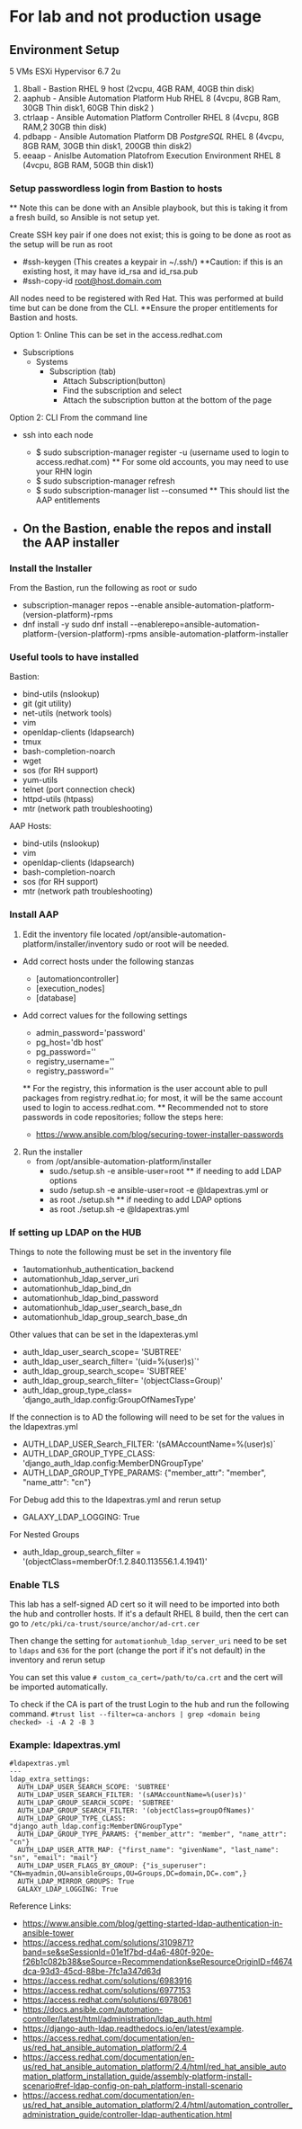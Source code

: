 # For lab and not production usage

## Environment Setup
5 VMs
ESXi Hypervisor 6.7 2u

 1. 8ball - Bastion RHEL 9 host (2vcpu, 4GB RAM, 40GB thin disk)
 2. aaphub - Ansible Automation Platform Hub RHEL 8 (4vcpu, 8GB Ram, 30GB Thin disk1, 60GB Thin disk2 )
 3. ctrlaap - Ansible Automation Platform Controller RHEL 8 (4vcpu, 8GB RAM,2 30GB thin disk)
 4. pdbapp - Ansible Automation Platform DB *PostgreSQL* RHEL 8 (4vcpu, 8GB RAM, 30GB thin disk1, 200GB thin disk2)
 5. eeaap - Anislbe Automation Platofrom Execution Environment RHEL 8 (4vcpu, 8GB RAM, 50GB thin disk1)

### Setup passwordless login from Bastion to hosts

** Note this can be done with an Ansible playbook, but this is taking it from a fresh build, so Ansible is not setup yet.

Create SSH key pair if one does not exist; this is going to be done as root as the setup will be run as root
- #ssh-keygen (This creates a keypair in ~/.ssh/)
  **Caution: if this is an existing host, it may have id_rsa and id_rsa.pub
- #ssh-copy-id root@host.domain.com

All nodes need to be registered with Red Hat.
This was performed at build time but can be done from the CLI.
  **Ensure the proper entitlements for Bastion and hosts.

Option 1: Online
This can be set in the access.redhat.com
- Subscriptions
  - Systems
    - Subscription (tab)
      - Attach Subscription(button)
      - Find the subscription and select
      - Attach the subscription button at the bottom of the page

Option 2: CLI
From the command line
- ssh into each node
  - $ sudo subscription-manager register -u (username used to login to access.redhat.com)
    ** For some old accounts, you may need to use your RHN login
  - $ sudo subscription-manager refresh
  - $ sudo subscription-manager list --consumed
    ** This should list the AAP entitlements

- On the Bastion, enable the repos and install the AAP installer
  -

### Install the Installer
From the Bastion, run the following as root or sudo
- subscription-manager repos --enable ansible-automation-platform-(version-platform)-rpms
- dnf install -y sudo dnf install --enablerepo=ansible-automation-platform-(version-platform)-rpms ansible-automation-platform-installer

### Useful tools to have installed
Bastion:
- bind-utils (nslookup)
- git (git utility)
- net-utils (network tools)
- vim
- openldap-clients (ldapsearch)
- tmux
- bash-completion-noarch
- wget
- sos (for RH support)
- yum-utils
- telnet (port connection check)
- httpd-utils (htpass)
- mtr (network path troubleshooting)

AAP Hosts:
- bind-utils (nslookup)
- vim
- openldap-clients (ldapsearch)
- bash-completion-noarch
- sos (for RH support)
- mtr (network path troubleshooting)

### Install AAP
1. Edit the inventory file located /opt/ansible-automation-platform/installer/inventory sudo or root will be needed.
  - Add correct hosts under the following stanzas
    - [automationcontroller]
    - [execution_nodes]
    - [database]
  - Add correct values for the following settings
    - admin_password='password'
    - pg_host='db host'
    - pg_password=''
    - registry_username=''
    - registry_password=''

    ** For the registry, this information is the user account able to pull packages from registry.redhat.io; for most, it will be the same account used to login to access.redhat.com.
    ** Recommended not to store passwords in code repositories; follow the steps here:
    - https://www.ansible.com/blog/securing-tower-installer-passwords

2. Run the installer
   - from /opt/ansible-automation-platform/installer
     - sudo./setup.sh -e ansible-user=root
    ** if needing to add LDAP options
     - sudo /setup.sh -e ansible-user=root -e @ldapextras.yml
     or
     - as root ./setup.sh
    ** if needing to add LDAP options
     - as root ./setup.sh -e @ldapextras.yml

### If setting up LDAP on the HUB
Things to note the following must be set in the inventory file
   - 1automationhub_authentication_backend
   - automationhub_ldap_server_uri
   - automationhub_ldap_bind_dn
   - automationhub_ldap_bind_password
   - automationhub_ldap_user_search_base_dn
   - automationhub_ldap_group_search_base_dn

Other values that can be set in the ldapexteras.yml
  - auth_ldap_user_search_scope= 'SUBTREE'
  - auth_ldap_user_search_filter= '(uid=%(user)s)`\'
  - auth_ldap_group_search_scope= 'SUBTREE'
  - auth_ldap_group_search_filter= '(objectClass=Group)'
  - auth_ldap_group_type_class= 'django_auth_ldap.config:GroupOfNamesType'


If the connection is to AD the following will need to be set for the values in the ldapextras.yml
  - AUTH_LDAP_USER_Search_FILTER: '(sAMAccountName=%(user)s)`
  - AUTH_LDAP_GROUP_TYPE_CLASS: 'django_auth_ldap.config:MemberDNGroupType'
  - AUTH_LDAP_GROUP_TYPE_PARAMS: {"member_attr": "member", "name_attr": "cn"}

For Debug add this to the ldapextras.yml and rerun setup
 - GALAXY_LDAP_LOGGING: True

For Nested Groups
- auth_ldap_group_search_filter = '(objectClass=memberOf:1.2.840.113556.1.4.1941)'

### Enable TLS
This lab has a self-signed AD cert so it will need to be imported into both the hub and controller hosts. If it's a default RHEL 8 build, then the cert can go to ```/etc/pki/ca-trust/source/anchor/ad-crt.cer ```

Then change the setting for ```automationhub_ldap_server_uri``` need to be set to ```ldaps``` and ```636``` for the port (change the port if it's not default) in the inventory and rerun setup

You can set this value ```# custom_ca_cert=/path/to/ca.crt``` and the cert will be imported automatically.

To check if the CA is part of the trust
Login to the hub and run the following command.
``` #trust list --filter=ca-anchors | grep <domain being checked> -i -A 2 -B 3 ```

### Example: ldapextras.yml
```
#ldapextras.yml
---
ldap_extra_settings:
  AUTH_LDAP_USER_SEARCH_SCOPE: 'SUBTREE'
  AUTH_LDAP_USER_SEARCH_FILTER: '(sAMAccountName=%(user)s)'
  AUTH_LDAP_GROUP_SEARCH_SCOPE: 'SUBTREE'
  AUTH_LDAP_GROUP_SEARCH_FILTER: '(objectClass=groupOfNames)'
  AUTH_LDAP_GROUP_TYPE_CLASS: "django_auth_ldap.config:MemberDNGroupType"
  AUTH_LDAP_GROUP_TYPE_PARAMS: {"member_attr": "member", "name_attr": "cn"}
  AUTH_LDAP_USER_ATTR_MAP: {"first_name": "givenName", "last_name": "sn", "email": "mail"}
  AUTH_LDAP_USER_FLAGS_BY_GROUP: {"is_superuser": "CN=myadmin,OU=ansibleGroups,OU=Groups,DC=domain,DC=.com",}
  AUTH_LDAP_MIRROR_GROUPS: True
  GALAXY_LDAP_LOGGING: True
```
Reference Links:
- https://www.ansible.com/blog/getting-started-ldap-authentication-in-ansible-tower
- https://access.redhat.com/solutions/3109871?band=se&seSessionId=01e1f7bd-d4a6-480f-920e-f26b1c082b38&seSource=Recommendation&seResourceOriginID=f4674dca-93d3-45cd-88be-7fc1a347d63d
- https://access.redhat.com/solutions/6983916
- https://access.redhat.com/solutions/6977153
- https://access.redhat.com/solutions/6978061
- https://docs.ansible.com/automation-controller/latest/html/administration/ldap_auth.html
- https://django-auth-ldap.readthedocs.io/en/latest/example.
- https://access.redhat.com/documentation/en-us/red_hat_ansible_automation_platform/2.4
- https://access.redhat.com/documentation/en-us/red_hat_ansible_automation_platform/2.4/html/red_hat_ansible_automation_platform_installation_guide/assembly-platform-install-scenario#ref-ldap-config-on-pah_platform-install-scenario
- https://access.redhat.com/documentation/en-us/red_hat_ansible_automation_platform/2.4/html/automation_controller_administration_guide/controller-ldap-authentication.html
